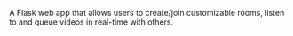 A Flask web app that allows users to create/join customizable rooms, listen to and queue videos in real-time with others.
